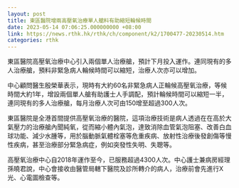 ```yaml
---
layout: post
title: 東區醫院增兩高壓氧治療單人艙料有助縮短輪候時間
date: 2023-05-14 07:06:25.000000000 +08:00
link: https://news.rthk.hk/rthk/ch/component/k2/1700477-20230514.htm
categories: rthk
---
```


東區醫院高壓氧治療中心引入兩個單人治療艙，預計下月投入運作。連同現有的多人治療艙，預料非緊急病人輪候時間可以縮短，治療人次亦可以增加。

中心顧問醫生殷榮華表示，現時有大約60名非緊急病人正輪候高壓氧治療，等候時間大約1年，增設兩個單人艙有助護士人手調配，預計輪候時間可以縮短一半，連同現有的多人治療艙，每月治療人次可由150增至超過300人次。

東區醫院是全港首間提供高壓氧治療的醫院，這項治療技術是病人透過在在高於大氣壓力的治療艙內聞純氧，從而縮小體內氣泡，達致消除血管氣泡阻塞、改善白血球功能、減少水腫等，用於腦動脈氣體栓塞等危重疾病、放射性治療後發創傷等慢性疾病，甚至治療部分緊急病症，例如突發性失明、失聰等。

高壓氧治療中心自2018年運作至今，已服務超過4300人次。中心護士兼病房經理孫曉君說，中心會接收由醫管局轄下醫院及診所轉介的病人，治療前會先進行X光、心電圖檢查等。
